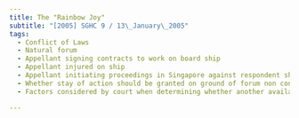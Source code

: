 ```yaml
---
title: The "Rainbow Joy" 
subtitle: "[2005] SGHC 9 / 13\_January\_2005"
tags:
  - Conflict of Laws
  - Natural forum
  - Appellant signing contracts to work on board ship
  - Appellant injured on ship
  - Appellant initiating proceedings in Singapore against respondent shipowner and employer
  - Whether stay of action should be granted on ground of forum non conveniens
  - Factors considered by court when determining whether another available forum clearly or distinctly more appropriate existing

---
```


